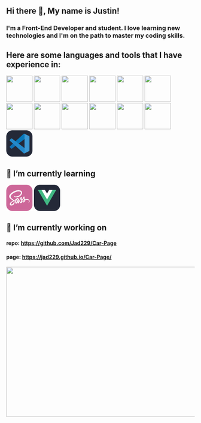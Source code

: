 ## Hi there 👋, My name is Justin!

### I'm a Front-End Developer and student. I love learning new technologies and I'm on the path to master my coding skills.

## Here are some languages and tools that I have experience in:

<p>
  <img src="https://user-images.githubusercontent.com/76543236/197657329-133d4421-4618-4fc9-b2f4-6ec7999ed698.png" width="70" height="70"> 
  <img src="https://user-images.githubusercontent.com/76543236/197658500-a4855598-a514-42c5-820e-46c93f4c76e6.png" width="70" height="70">
  <img src="https://user-images.githubusercontent.com/76543236/197658497-7bc37e0e-3825-4ba9-af3c-a1d731dcc111.png" width="70" height="70">
  <img src="https://user-images.githubusercontent.com/76543236/197658495-1239055b-9a14-4483-a6e8-43cc0c93493c.png" width="70" height="70">
  <img src="https://user-images.githubusercontent.com/76543236/197659294-e61a0b48-8230-41b3-8305-c2bf22b6f208.svg" width="70" height="70">
  <img src="https://user-images.githubusercontent.com/76543236/197659295-3ecfef6c-1ca5-48c8-8f2b-53191f426610.svg" width="70" height="70">
  <img src="https://user-images.githubusercontent.com/76543236/197659296-b70cceff-5ae8-4c13-8f87-0299bc91c3b1.svg" width="70" height="70">
  <img src="https://user-images.githubusercontent.com/76543236/197658499-f2d94f4c-8022-433f-b4a7-b00437780da9.png" width="70" height="70">
  <img src="https://user-images.githubusercontent.com/76543236/197658502-5768895d-c41a-49b7-b1ad-5f4a8d48ef3b.svg" width="70" height="70">
  <img src="https://user-images.githubusercontent.com/76543236/197658503-74dec6cf-c08a-4405-8fd3-c567a8373eeb.svg" width="70" height="70">
  <img src="https://user-images.githubusercontent.com/76543236/197661163-29b170c4-5595-4677-97d1-24fcc87345ce.svg" width="70" height="70">
  <img src="https://user-images.githubusercontent.com/76543236/197661164-ffdbad54-196f-4eca-a884-35b35659f220.svg" width="70" height="70">
  <img src="https://raw.githubusercontent.com/tandpfun/skill-icons/main/icons/VSCode-Dark.svg" width="70" height="70">
</p>
 
## 🌱 I’m currently learning
<p>
  <img src="https://raw.githubusercontent.com/tandpfun/skill-icons/main/icons/Sass.svg" width="70" height="70">
  <img src="https://raw.githubusercontent.com/tandpfun/skill-icons/main/icons/VueJS-Dark.svg" width="70" height="70">
  
</p>

## 🔭 I’m currently working on 

#### repo: https://github.com/Jad229/Car-Page
#### page: https://jad229.github.io/Car-Page/

<img src="https://user-images.githubusercontent.com/76543236/197660466-cfa59be3-57f3-4f1a-a6af-af491de909a0.png" width="600" height="400">


<!--
**Jad229/Jad229** is a ✨ _special_ ✨ repository because its `README.md` (this file) appears on your GitHub profile.

Here are some ideas to get you started:

- 🔭 I’m currently working on ...
- 🌱 I’m currently learning ...
- 👯 I’m looking to collaborate on ...
- 🤔 I’m looking for help with ...
- 💬 Ask me about ...
- 📫 How to reach me: ...
- 😄 Pronouns: ...
- ⚡ Fun fact: ...
-->
